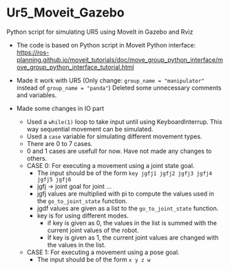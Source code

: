# Ur5_Moveit_Gazebo
Python script for simulating UR5 using MoveIt in Gazebo and Rviz

- The code is based on Python script in Moveit Python interface:
https://ros-planning.github.io/moveit_tutorials/doc/move_group_python_interface/move_group_python_interface_tutorial.html 

- Made it work with UR5 (Only change: ``` group_name = "manipulator" ``` instead of  ``` group_name = "panda" ```)
Deleted some unnecessary comments and variables.

- Made some changes in IO part 
  - Used a ``` while(1) ``` loop to take input until using KeyboardInterrup. This way sequential movement can be simulated.
  - Used a ``` case ``` variable for simulating different movement types. 
  - There are 0 to 7 cases.
  - 0 and 1 cases are usefull for now. Have not made any changes to others.
  - CASE 0: For executing a movement using a joint state goal.
    - The input should be of the form ``` key jgfj1 jgfj2 jgfj3 jgfj4 jgfj5 jgfj6 ```
    - jgfj -> joint goal for joint ...
    - jgfj values are multiplied with pi to compute the values used in the ``` go_to_joint_state ``` function.
    - jgdf values are given as a list to the ``` go_to_joint_state ``` function.
    - key is for using different modes.
      - if key is given as 0, the values in the list is summed with the current joint values of the robot.
      - İf key is given as 1, the current joint values are changed with the values in the list.
  - CASE 1: For executing a movement using a pose goal.
    - The input should be of the form ``` x y z w ``` 
 
